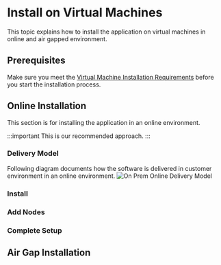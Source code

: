 # Install on Virtual Machines

This topic explains how to install the application on virtual machines in online and air gapped environment.

## Prerequisites 

Make sure you meet the [Virtual Machine Installation Requirements](requirements#using-virtual-machines) before you start the installation process.

## Online Installation 

This section is for installing the application in an online environment. 

:::important
This is our recommended approach. 
:::

### Delivery Model

Following diagram documents how the software is delivered in customer environment in an online environment.
![On Prem Online Delivery Model](/img/on-prem-online-delivery-model.png)

### Install


### Add Nodes


### Complete Setup


## Air Gap Installation



